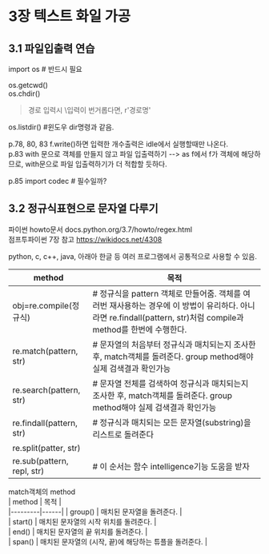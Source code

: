 # 3장 텍스트 화일 가공

## 3.1 파일입출력 연습  
import os # 반드시 필요  

os.getcwd()  
os.chdir()  
>경로 입력시 \\입력이 번거롭다면, r'경로명'  

os.listdir() #윈도우 dir명령과 같음.  

p.78, 80, 83 f.write()하면 입력한 개수출력은 idle에서 실행할때만 나온다.  
p.83 with 문으로 객체를 만들지 않고 파일 입출력하기 --> as f에서 f가 객체에 해당하므로, with문으로 파일 입출력하기가 더 적합할 듯하다.  

p.85 import codec # 필수일까?  


## 3.2 정규식표현으로 문자열 다루기
파이썬 howto문서 docs.python.org/3.7/howto/regex.html  
점프투파이썬 7장 참고 https://wikidocs.net/4308  

python, c, c++, java, 아래아 한글 등 여러 프로그램에서 공통적으로 사용할 수 있음.  

|  method | 목적 |  
|---------|------|  
| obj=re.compile(정규식) | # 정규식을 pattern 객체로 만들어줌. 객체를 여러번 재사용하는 경우에 이 방법이 유리하다. 아니라면 re.findall(pattern, str)처럼 compile과 method를 한번에 수행한다. |  
| re.match(pattern, str) | # 문자열의 처음부터 정규식과 매치되는지 조사한 후, match객체를 돌려준다. group method해야 실제 검색결과 확인가능 |  
| re.search(pattern, str) | # 문자열 전체를 검색하여 정규식과 매치되는지 조사한 후, match객체를 돌려준다. group method해야 실제 검색결과 확인가능 |
| re.findall(pattern, str)  | # 정규식과 매치되는 모든 문자열(substring)을 리스트로 돌려준다 |  
| re.split(patter, str)  |  |
| re.sub(pattern, repl, str) | # 이 순서는 함수 intelligence기능 도움을 받자  |  


match객체의 method  
| method	| 목적 |  
|---------|------|
| group()	| 매치된 문자열을 돌려준다. |  
| start()	| 매치된 문자열의 시작 위치를 돌려준다. |  
| end()	| 매치된 문자열의 끝 위치를 돌려준다.  |  
| span()	| 매치된 문자열의 (시작, 끝)에 해당하는 튜플을 돌려준다. |  

